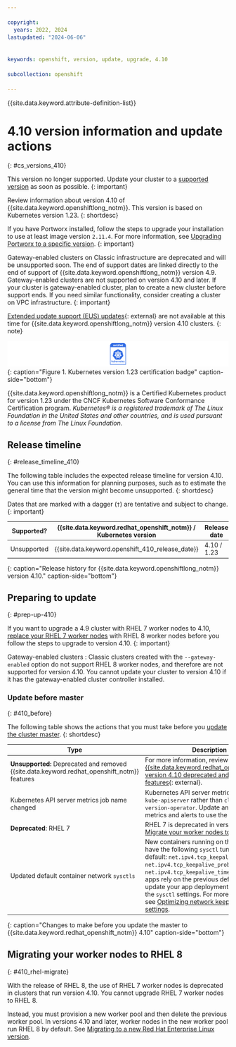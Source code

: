 ```yaml
---

copyright:
  years: 2022, 2024
lastupdated: "2024-06-06"


keywords: openshift, version, update, upgrade, 4.10

subcollection: openshift

---
```


{{site.data.keyword.attribute-definition-list}}





# 4.10 version information and update actions
{: #cs_versions_410}

This version no longer supported. Update your cluster to a [supported version](/docs/openshift?topic=openshift-cs_versions) as soon as possible.
{: important}

Review information about version 4.10 of {{site.data.keyword.openshiftlong_notm}}. This version is based on Kubernetes version 1.23. 
{: shortdesc}


If you have Portworx installed, follow the steps to upgrade your installation to use at least image version `2.11.4`. For more information, see [Upgrading Portworx to a specific version](/docs/openshift?topic=openshift-storage_portworx_about).
{: important}

Gateway-enabled clusters on Classic infrastructure are deprecated and will be unsupported soon. The end of support dates are linked directly to the end of support of {{site.data.keyword.openshiftlong_notm}} version 4.9. Gateway-enabled clusters are not supported on version 4.10 and later. If your cluster is gateway-enabled cluster, plan to create a new cluster before support ends. If you need similar functionality, consider creating a cluster on VPC infrastructure.
{: important} 

[Extended update support (EUS) updates](https://docs.openshift.com/container-platform/4.10/updating/preparing-eus-eus-upgrade.html){: external} are not available at this time for {{site.data.keyword.openshiftlong_notm}} version 4.10 clusters.
{: note}


![This badge indicates Kubernetes version 1.23 certification for {{site.data.keyword.openshiftlong_notm}}](images/certified-kubernetes-color.svg){: caption="Figure 1. Kubernetes version 1.23 certification badge" caption-side="bottom"}

{{site.data.keyword.openshiftlong_notm}} is a Certified Kubernetes product for version 1.23 under the CNCF Kubernetes Software Conformance Certification program. _Kubernetes® is a registered trademark of The Linux Foundation in the United States and other countries, and is used pursuant to a license from The Linux Foundation._



## Release timeline 
{: #release_timeline_410}

The following table includes the expected release timeline for version 4.10. You can use this information for planning purposes, such as to estimate the general time that the version might become unsupported. 
{: shortdesc}

Dates that are marked with a dagger (`†`) are tentative and subject to change.
{: important}

| Supported? | {{site.data.keyword.redhat_openshift_notm}} / Kubernetes version | Release date | Unsupported date |
| --- | --- | --- | --- |
| Unsupported | {{site.data.keyword.openshift_410_release_date}} | 4.10 / 1.23 | {{site.data.keyword.openshift_410_release_date}} | {{site.data.keyword.openshift_410_unsupported_date}}`†` |
{: caption="Release history for {{site.data.keyword.openshiftlong_notm}} version 4.10." caption-side="bottom"}

## Preparing to update
{: #prep-up-410}

If you want to upgrade a 4.9 cluster with RHEL 7 worker nodes to 4.10, [replace your RHEL 7 worker nodes](#410_rhel-migrate) with RHEL 8 worker nodes before you follow the steps to upgrade to version 4.10. 
{: important}

Gateway-enabled clusters
:    Classic clusters created with the `--gateway-enabled` option do not support RHEL 8 worker nodes, and therefore are not supported for version 4.10. You cannot update your cluster to version 4.10 if it has the gateway-enabled cluster controller installed.

### Update before master
{: #410_before}

The following table shows the actions that you must take before you [update the cluster master](/docs/openshift?topic=openshift-update#master).
{: shortdesc}


| Type | Description |
| --- | --- |
| **Unsupported:** Deprecated and removed {{site.data.keyword.redhat_openshift_notm}} features | For more information, review the [{{site.data.keyword.redhat_openshift_notm}} version 4.10 deprecated and removed features](https://docs.openshift.com/container-platform/4.10/release_notes/ocp-4-10-release-notes.html#ocp-4-10-deprecated-removed-features){: external}. |
| Kubernetes API server metrics job name changed | Kubernetes API server metrics now use job `kube-apiserver` rather than `cluster-version-operator`. Update any custom metrics and alerts to use the new job name. |
| **Deprecated**: RHEL 7 | RHEL 7 is deprecated in version 4.10. [Migrate your worker nodes to RHEL 8](#410_rhel-migrate). |
| Updated default container network `sysctls` | New containers running on the pod network have the following `sysctl` tuning applied by default: `net.ipv4.tcp_keepalive_intvl=15`, `net.ipv4.tcp_keepalive_probes=6` and `net.ipv4.tcp_keepalive_time=40`. If your apps rely on the previous defaults, you must update your app deployment to customize the `sysctl` settings. For more information, see [Optimizing network keepalive sysctl settings](/docs/openshift?topic=openshift-kernel#keepalive-iks). |
{: caption="Changes to make before you update the master to {{site.data.keyword.redhat_openshift_notm}} 4.10" caption-side="bottom"}

## Migrating your worker nodes to RHEL 8
{: #410_rhel-migrate}

With the release of RHEL 8, the use of RHEL 7 worker nodes is deprecated in clusters that run version 4.10. You cannot upgrade RHEL 7 worker nodes to RHEL 8.

Instead, you must provision a new worker pool and then delete the previous worker pool. In versions 4.10 and later, worker nodes in the new worker pool run RHEL 8 by default. See [Migrating to a new Red Hat Enterprise Linux version](/docs/openshift?topic=openshift-rhel_migrate).






